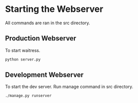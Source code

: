 # Starting the Webserver

All commands are ran in the src directory.

## Production Webserver

To start waitress.

```zsh
python server.py
```

## Development Webserver

To start the dev server. Run manage command in src directory.

```zsh
./manage.py runserver
```
